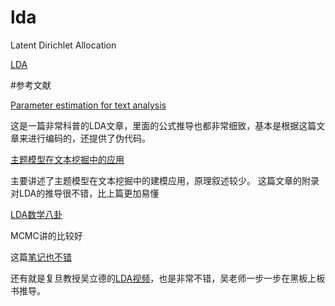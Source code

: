 # lda
 Latent Dirichlet Allocation

[LDA](https://en.wikipedia.org/wiki/Latent_Dirichlet_allocation)

#参考文献

[Parameter estimation for text analysis](http://www.arbylon.net/publications/text-est.pdf)

这是一篇非常科普的LDA文章，里面的公式推导也都非常细致，基本是根据这篇文章来进行编码的，还提供了伪代码。

[主题模型在文本挖掘中的应用](http://net.pku.edu.cn/~zhaoxin/Topic-model-xin-zhao-wayne.pdf)

主要讲述了主题模型在文本挖掘中的建模应用，原理叙述较少。
这篇文章的附录对LDA的推导很不错，比上篇更加易懂

[LDA数学八卦](http://emma.memect.com/t/9756da9a47744de993d8df13a26e04e38286c9bc1c5a0d2b259c4564c6613298/LDA)

MCMC讲的比较好

这篇[笔记也不错](https://www.zybuluo.com/Hederahelix/note/102857)

还有就是复旦教授吴立德的[LDA视频](http://www.youku.com/playlist_show/id_22935176.html)，也是非常不错，吴老师一步一步在黑板上板书推导。